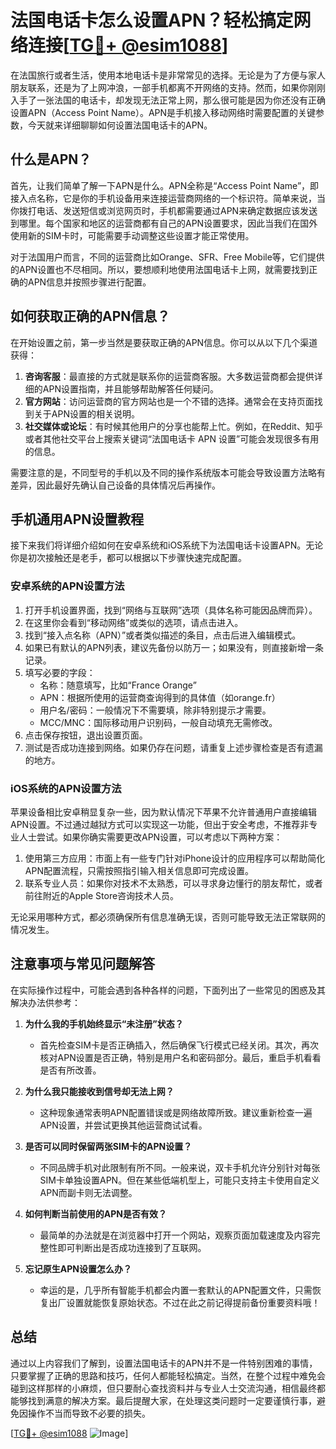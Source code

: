 # 法国电话卡怎么设置APN？轻松搞定网络连接[[TG💪+ @esim1088](https://t.me/s/esim1088)]

在法国旅行或者生活，使用本地电话卡是非常常见的选择。无论是为了方便与家人朋友联系，还是为了上网冲浪，一部手机都离不开网络的支持。然而，如果你刚刚入手了一张法国的电话卡，却发现无法正常上网，那么很可能是因为你还没有正确设置APN（Access Point Name）。APN是手机接入移动网络时需要配置的关键参数，今天就来详细聊聊如何设置法国电话卡的APN。

## 什么是APN？

首先，让我们简单了解一下APN是什么。APN全称是“Access Point Name”，即接入点名称，它是你的手机设备用来连接运营商网络的一个标识符。简单来说，当你拨打电话、发送短信或浏览网页时，手机都需要通过APN来确定数据应该发送到哪里。每个国家和地区的运营商都有自己的APN设置要求，因此当我们在国外使用新的SIM卡时，可能需要手动调整这些设置才能正常使用。

对于法国用户而言，不同的运营商比如Orange、SFR、Free Mobile等，它们提供的APN设置也不尽相同。所以，要想顺利地使用法国电话卡上网，就需要找到正确的APN信息并按照步骤进行配置。

## 如何获取正确的APN信息？

在开始设置之前，第一步当然是要获取正确的APN信息。你可以从以下几个渠道获得：

1. **咨询客服**：最直接的方式就是联系你的运营商客服。大多数运营商都会提供详细的APN设置指南，并且能够帮助解答任何疑问。
2. **官方网站**：访问运营商的官方网站也是一个不错的选择。通常会在支持页面找到关于APN设置的相关说明。
3. **社交媒体或论坛**：有时候其他用户的分享也能帮上忙。例如，在Reddit、知乎或者其他社交平台上搜索关键词“法国电话卡 APN 设置”可能会发现很多有用的信息。

需要注意的是，不同型号的手机以及不同的操作系统版本可能会导致设置方法略有差异，因此最好先确认自己设备的具体情况后再操作。

## 手机通用APN设置教程

接下来我们将详细介绍如何在安卓系统和iOS系统下为法国电话卡设置APN。无论你是初次接触还是老手，都可以根据以下步骤快速完成配置。

### 安卓系统的APN设置方法

1. 打开手机设置界面，找到“网络与互联网”选项（具体名称可能因品牌而异）。
2. 在这里你会看到“移动网络”或类似的选项，请点击进入。
3. 找到“接入点名称（APN）”或者类似描述的条目，点击后进入编辑模式。
4. 如果已有默认的APN列表，建议先备份以防万一；如果没有，则直接新增一条记录。
5. 填写必要的字段：
   - 名称：随意填写，比如“France Orange”
   - APN：根据所使用的运营商查询得到的具体值（如orange.fr）
   - 用户名/密码：一般情况下不需要填，除非特别提示才需要。
   - MCC/MNC：国际移动用户识别码，一般自动填充无需修改。
6. 点击保存按钮，退出设置页面。
7. 测试是否成功连接到网络。如果仍存在问题，请重复上述步骤检查是否有遗漏的地方。

### iOS系统的APN设置方法

苹果设备相比安卓稍显复杂一些，因为默认情况下苹果不允许普通用户直接编辑APN设置。不过通过越狱方式可以实现这一功能，但出于安全考虑，不推荐非专业人士尝试。如果你确实需要更改APN设置，可以考虑以下两种方案：

1. 使用第三方应用：市面上有一些专门针对iPhone设计的应用程序可以帮助简化APN配置流程，只需按照指引输入相关信息即可完成设置。
2. 联系专业人员：如果你对技术不太熟悉，可以寻求身边懂行的朋友帮忙，或者前往附近的Apple Store咨询技术人员。

无论采用哪种方式，都必须确保所有信息准确无误，否则可能导致无法正常联网的情况发生。

## 注意事项与常见问题解答

在实际操作过程中，可能会遇到各种各样的问题，下面列出了一些常见的困惑及其解决办法供参考：

1. **为什么我的手机始终显示“未注册”状态？**
   - 首先检查SIM卡是否正确插入，然后确保飞行模式已经关闭。其次，再次核对APN设置是否正确，特别是用户名和密码部分。最后，重启手机看看是否有所改善。

2. **为什么我只能接收到信号却无法上网？**
   - 这种现象通常表明APN配置错误或是网络故障所致。建议重新检查一遍APN设置，并尝试更换其他运营商试试看。

3. **是否可以同时保留两张SIM卡的APN设置？**
   - 不同品牌手机对此限制有所不同。一般来说，双卡手机允许分别针对每张SIM卡单独设置APN。但在某些低端机型上，可能只支持主卡使用自定义APN而副卡则无法调整。

4. **如何判断当前使用的APN是否有效？**
   - 最简单的办法就是在浏览器中打开一个网站，观察页面加载速度及内容完整性即可判断出是否成功连接到了互联网。

5. **忘记原生APN设置怎么办？**
   - 幸运的是，几乎所有智能手机都会内置一套默认的APN配置文件，只需恢复出厂设置就能恢复原始状态。不过在此之前记得提前备份重要资料哦！

## 总结

通过以上内容我们了解到，设置法国电话卡的APN并不是一件特别困难的事情，只要掌握了正确的思路和技巧，任何人都能轻松搞定。当然，在整个过程中难免会碰到这样那样的小麻烦，但只要耐心查找资料并与专业人士交流沟通，相信最终都能够找到满意的解决方案。最后提醒大家，在处理这类问题时一定要谨慎行事，避免因操作不当而导致不必要的损失。

[[TG💪+ @esim1088](https://t.me/s/esim1088) ![Image](https://i.postimg.cc/4NQfJmqS/Snipaste-2025-05-13-00-14-12.png)]